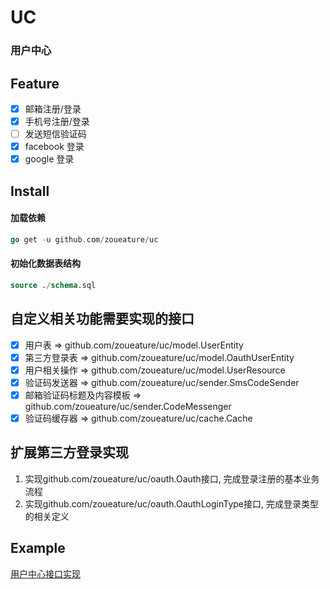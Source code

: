 # UC

### 用户中心

## Feature
+ [x] 邮箱注册/登录
+ [x] 手机号注册/登录
+ [ ] 发送短信验证码
+ [x] facebook 登录
+ [x] google 登录

## Install
#### 加载依赖
```go
go get -u github.com/zoueature/uc
```

#### 初始化数据表结构
```sql
source ./schema.sql
```

## 自定义相关功能需要实现的接口
+ [x] 用户表 => github.com/zoueature/uc/model.UserEntity
+ [x] 第三方登录表 => github.com/zoueature/uc/model.OauthUserEntity
+ [x] 用户相关操作 => github.com/zoueature/uc/model.UserResource
+ [x] 验证码发送器 => github.com/zoueature/uc/sender.SmsCodeSender
+ [x] 邮箱验证码标题及内容模板 => github.com/zoueature/uc/sender.CodeMessenger
+ [x] 验证码缓存器 => github.com/zoueature/uc/cache.Cache

## 扩展第三方登录实现
1. 实现github.com/zoueature/uc/oauth.Oauth接口, 完成登录注册的基本业务流程
2. 实现github.com/zoueature/uc/oauth.OauthLoginType接口, 完成登录类型的相关定义

## Example

[用户中心接口实现](https://github.com/jiebutech/jin/tree/example/uc)
